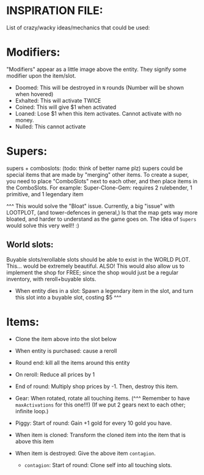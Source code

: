 

# INSPIRATION FILE:
List of crazy/wacky ideas/mechanics that could be used:




# Modifiers:
"Modifiers" appear as a little image above the entity.
They signify some modifier upon the item/slot.
- Doomed: This will be destroyed in `N` rounds
    (Number will be shown when hovered)
- Exhalted: This will activate TWICE
- Coined: This will give $1 when activated
- Loaned: Lose $1 when this item activates. Cannot activate with no money.
- Nulled: This cannot activate



# Supers:
supers + comboslots: (todo: think of better name plz)
supers could be special items that are made by "merging" other items.
To create a super, you need to place "ComboSlots" next to each other,
and then place items in the ComboSlots.
For example:
Super-Clone-Gem: requires 2 rulebender, 1 primitive, and 1 legendary item

^^^ This would solve the "Bloat" issue.
Currently, a big "issue" with LOOTPLOT, (and tower-defences in general,)
Is that the map gets way more bloated, and harder to understand as the game
goes on.
The idea of `Supers` would solve this very well!! :)





## World slots:
Buyable slots/rerollable slots should be able to exist in the WORLD PLOT.
This... would be extremely beautiful.
ALSO! This would also allow us to implement the shop for FREE;
since the shop would just be a regular inventory, with reroll+buyable slots.

- When entity dies in a slot:
    Spawn a legendary item in the slot, 
    and turn this slot into a buyable slot, costing $5
^^^ 




# Items:
- Clone the item above into the slot below

- When entity is purchased: cause a reroll

- Round end: kill all the items around this entity

- On reroll: Reduce all prices by 1

- End of round: Multiply shop prices by -1. Then, destroy this item.

- Gear: When rotated, rotate all touching items.
    (^^^ Remember to have `maxActivations` for this one!!!)
    (If we put 2 gears next to each other; infinite loop.)

- Piggy: Start of round: Gain +1 gold for every 10 gold you have.

- When item is cloned: 
    Transform the cloned item into the item that is above this item

- When item is destroyed: Give the above item `contagion`.
    - `contagion`: Start of round: 
        Clone self into all touching slots.



